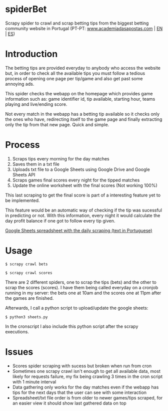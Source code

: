 # spiderBet
Scrapy spider to crawl and scrap betting tips from the biggest betting community website in Portugal 
(PT-PT: www.academiadasapostas.com | [EN](https://www.onlinebettingacademy.com/) | [ES](https://www.academiadeapuestas.es/))

# Introduction
The betting tips are provided everyday to anybody who access the website but, in order to check all the available tips you must follow a tedious process of opening one page per tip/game and also get past some annoying ads.

This spider checks the webapp on the homepage which provides game information such as: game identifier id, tip available, starting hour, teams playing and live/ending score.

Not every match in the webapp has a betting tip available so it checks only the ones who have, redirecting itself to the game page and finally extracting only the tip from that new page. Quick and simple. 

# Process
1. Scraps tips every morning for the day matches
2. Saves them in a txt file
3. Uploads txt file to a Google Sheets using Google Drive and Google Sheets API
4. Scraps games final scores every night for the tipped matches
5. Update the online worksheet with the final scores (Not working 100%)

This last scraping to get the final score is part of a interesting feature yet to be implemented.

This feature would be an automatic way of checking if the tip was sucessful in predicting or not. With this information, every night it would calculate the day profit balance if one got to follow every tip given.

[Google Sheets spreadsheet with the daily scraping (text in Portuguese)](https://docs.google.com/spreadsheets/d/1_NmlDRUS0ITWVpQ7E_ImzT01HRgX4ZHyQJ1omVA7yv4/edit?usp=sharing)

# Usage

`$ scrapy crawl bets`

`$ scrapy crawl scores`

There are 2 different spiders, one to scrap the tips (bets) and the other to scrap the scores (scores).
I have them being called everyday on a cronjob running in my server: the bets one at 10am and the scores one at 11pm after the games are finished.

Afterwards, I call a python script to upload/update the google sheets:

`$ python3 sheets.py`

In the cronscript I also include this python script after the scrapy executions.

# Issues
* Scores spider scraping with sucess but broken when run from cron
* Sometimes one scrapy crawl isn't enough to get all available data, most likely for requests failure, my fix being crawling 3 times in the cron script with 1 minute interval
* Data gathering only works for the day matches even if the webapp has tips for the next days that the user can see with some interaction
* Spreadsheet/txt file order is from older to newer games/tips scraped, for an easier view it should show last gathered data on top
